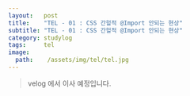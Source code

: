 ```yaml
---
layout:   post
title:    "TEL - 01 : CSS 간헐적 @Import 안되는 현상"
subtitle: "TEL - 01 : CSS 간헐적 @Import 안되는 현상"
category: studylog
tags:     tel
image:
  path:    /assets/img/tel/tel.jpg
---
```


> velog 에서 이사 예정입니다.